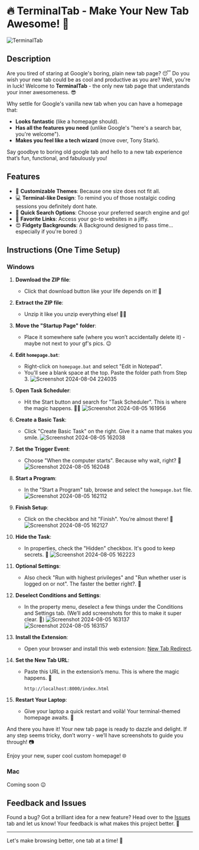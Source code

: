 # 🔥 TerminalTab - Make Your New Tab Awesome! 🚀

![TerminalTab](https://github.com/user-attachments/assets/5d5ffed3-47d4-4f4f-84d4-8c049a5d52b6)

## Description

Are you tired of staring at Google's boring, plain new tab page? 😴 Do you wish your new tab could be as cool and productive as you are? Well, you're in luck! Welcome to **TerminalTab** - the only new tab page that understands your inner awesomeness. 😎

Why settle for Google's vanilla new tab when you can have a homepage that:
- **Looks fantastic** (like a homepage should).
- **Has all the features you need** (unlike Google's "here's a search bar, you're welcome").
- **Makes you feel like a tech wizard** (move over, Tony Stark).

Say goodbye to boring old google tab and hello to a new tab experience that’s fun, functional, and fabulously you!

## Features

- 🎨 **Customizable Themes**: Because one size does not fit all.
- 💻 **Terminal-like Design**: To remind you of those nostalgic coding sessions you definitely dont hate.
- 🔎 **Quick Search Options**: Choose your preferred search engine and go!
- 🌟 **Favorite Links**: Access your go-to websites in a jiffy.
- 😍 **Fidgety Backgrounds**: A Background designed to pass time... especially if you're bored :)

## Instructions (One Time Setup)

### Windows

1. **Download the ZIP file**:
   - Click that download button like your life depends on it! 💪

2. **Extract the ZIP file**:
   - Unzip it like you unzip everything else! 🏴‍☠️

3. **Move the "Startup Page" folder**:
   - Place it somewhere safe (where you won’t accidentally delete it) - maybe not next to your gf's pics. 😉

4. **Edit `homepage.bat`**:
   - Right-click on `homepage.bat` and select "Edit in Notepad".
   - You'll see a blank space at the top. Paste the folder path from Step 3.
   ![Screenshot 2024-08-04 224035](https://github.com/user-attachments/assets/b9cd1c5e-36bf-42c5-8d97-4cd24628b659)

5. **Open Task Scheduler**:
   - Hit the Start button and search for "Task Scheduler". This is where the magic happens. 🧙‍♂️
   ![Screenshot 2024-08-05 161956](https://github.com/user-attachments/assets/2f8fb824-762d-4bde-8eaa-f0875b17dec7)

6. **Create a Basic Task**:
   - Click "Create Basic Task" on the right. Give it a name that makes you smile.
   ![Screenshot 2024-08-05 162038](https://github.com/user-attachments/assets/13307e05-dadd-4c56-8811-214744347bc4)

7. **Set the Trigger Event**:
   - Choose "When the computer starts". Because why wait, right? 🌅
   ![Screenshot 2024-08-05 162048](https://github.com/user-attachments/assets/f3aad8f5-332b-4fec-b2e8-605c1c182aab)

8. **Start a Program**:
   - In the "Start a Program" tab, browse and select the `homepage.bat` file.
   ![Screenshot 2024-08-05 162112](https://github.com/user-attachments/assets/3f649b60-b9da-449e-bcb4-86e810c00d6f)

9. **Finish Setup**:
   - Click on the checkbox and hit "Finish". You’re almost there! 🏁
   ![Screenshot 2024-08-05 162127](https://github.com/user-attachments/assets/cf8dbd9f-61a5-46e5-9099-3c98652bdfe8)

10. **Hide the Task**:
    - In properties, check the "Hidden" checkbox. It's good to keep secrets. 🤫
    ![Screenshot 2024-08-05 162223](https://github.com/user-attachments/assets/59d15d51-a2a7-405d-82dc-5c2dc1b91e65)

11. **Optional Settings**:
    - Also check "Run with highest privileges" and "Run whether user is logged on or not". The faster the better right?. 🚅

12. **Deselect Conditions and Settings**:
    - In the property menu, deselect a few things under the Conditions and Settings tab. (We’ll add screenshots for this to make it super clear. 📸)
    ![Screenshot 2024-08-05 163137](https://github.com/user-attachments/assets/7e7257c0-0f45-47a3-9f47-37f19c9a164e)
    ![Screenshot 2024-08-05 163157](https://github.com/user-attachments/assets/3e65965a-e9a6-493c-b571-25ede68db49b)

13. **Install the Extension**:
    - Open your browser and install this web extension: [New Tab Redirect](https://chromewebstore.google.com/detail/new-tab-redirect/icpgjfneehieebagbmdbhnlpiopdcmna).

14. **Set the New Tab URL**:
    - Paste this URL in the extension’s menu. This is where the magic happens. 🌟
       ```
       http://localhost:8000/index.html
       ```

15. **Restart Your Laptop**:
    - Give your laptop a quick restart and voilà! Your terminal-themed homepage awaits. 🚀

And there you have it! Your new tab page is ready to dazzle and delight. If any step seems tricky, don’t worry - we’ll have screenshots to guide you through! 📷

Enjoy your new, super cool custom homepage! 🌐


### Mac

Coming soon 😉

## Feedback and Issues

Found a bug? Got a brilliant idea for a new feature? Head over to the [Issues](https://github.com/mcspidey95/TerminalTab/issues) tab and let us know! Your feedback is what makes this project better. 💪

---

Let's make browsing better, one tab at a time! 🌟
